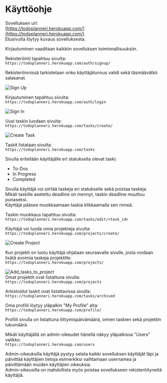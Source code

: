 # Käyttöohje

Sovelluksen url:  
[https://todoplanneri.herokuapp.com/](https://todoplanneri.herokuapp.com/)  
Etusivulta löytyy kuvaus sovelluksesta.

Kirjautuminen vaaditaan kaikkiin sovelluksen toiminnallisuuksiin.  

Rekisteröinti tapahtuu sivulta:  
`https://todoplanneri.herokuapp.com/auth/signup/`  

Rekisteröinnissä tarkistetaan onko käyttäjätunnus validi sekä täsmäävätkö salasanat.  

![Sign Up](https://github.com/Patrieli/ToDoPlanner/blob/master/documentation/pictures/signup.png)  

Kirjautuminen tapahtuu sivulta:    
`https://todoplanneri.herokuapp.com/auth/login`  

![Sign In](https://github.com/Patrieli/ToDoPlanner/blob/master/documentation/pictures/signin.png)

Uusi taskin luodaan sivulta:  
`https://todoplanneri.herokuapp.com/tasks/create/`  

![Create Task](https://github.com/Patrieli/ToDoPlanner/blob/master/documentation/pictures/task_create.png)  

Taskit listataan sivulta:  
`https://todoplanneri.herokuapp.com/tasks`  

Sivulla eritellään käyttäjälle eri statuksella olevat taski:
- To-Dos  
- In Progress  
- Completed  

Sivulla käyttäjä voi siirtää taskeja eri statukselle sekä poistaa taskeja.  
Mikäli taskille asetettu deadline on mennyt, taskin deadline muuttuu punaseksi.  
Käyttäjä pääsee muokkaamaan taskia klikkaamalla sen nimeä.  

Taskin muokkaus tapahtuu sivulta:  
`https://todoplanneri.herokuapp.com/tasks/edit/<task_id>`  

Käyttäjä voi luoda omia projekteja sivulta:  
`https://todoplanneri.herokuapp.com/projects/create/`  

![Create Project](https://github.com/Patrieli/ToDoPlanner/blob/master/documentation/pictures/project_create.png)  

Kun projekti on luotu käyttäjä ohjataan seuraavalle sivulle, josta voidaan lisätä avoimia taskeja projektille:  
`https://todoplanneri.herokuapp.com/projects/`  

![Add_tasks_to_project](https://github.com/Patrieli/ToDoPlanner/blob/master/documentation/pictures/add_tasks_to_project.png)  
Omat projektit ovat listattuna sivulla:  
`https://todoplanneri.herokuapp.com/projects`  

Arkistoidut taskit ovat listattavissa sivulla:  
`https://todoplanneri.herokuapp.com/tasks/archived`  

Oma profiili löytyy yläpalkin "My Profile" alta:  
`https://todoplanneri.herokuapp.com/profile/`   

Profiili sivulla on listattuna liittymispäivämäärä, omien taskien sekä projektin lukumäärä.  

Mikäli käyttäjällä on admin-oikeudet hänellä näkyy yläpalkissa "Users" valikko:  
`https://todoplanneri.herokuapp.com/users`  

Admin-oikeuksilla käyttäjä pystyy selata kaikki sovelluksen käyttäjät läpi ja päivittää käyttäjien tietoja esimerkiksi vaihtamaan usernamea ja päivittämään muiden käyttäjien oikeuksia.  
Admin-oikeusilla on mahdollista myös poistaa sovellukseen rekisteröityneitä käyttäjiä.  

